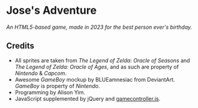 
# Jose's Adventure
*An HTML5-based game, made in 2023 for the best person ever's birthday.* 

## Credits

 - All sprites are taken from *The Legend of Zelda: Oracle of Seasons*
   and *The Legend of Zelda: Oracle of Ages*, and as such are property of *Nintendo* &
   *Capcom*. 
 - Awesome *GameBoy* mockup by BLUEamnesiac from DeviantArt. *GameBoy* is property of *Nintendo*.
 - Programming by Alison Yim.
 - JavaScript supplemented by jQuery and [gamecontroller.js](https://github.com/alvaromontoro/gamecontroller.js).
